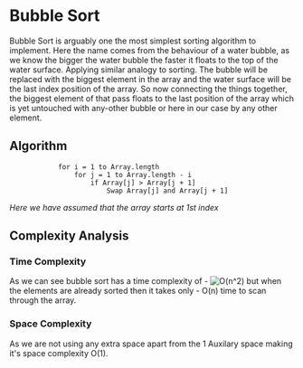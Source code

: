 # Bubble Sort
Bubble Sort is arguably one the most simplest sorting algorithm to implement. Here the name comes from the behaviour of a water bubble, as we know the bigger the water bubble the faster it floats to the top of the water surface.
Applying similar analogy to sorting. The bubble will be replaced with the biggest element in the array and the water surface will be the last index position of the array.
So now connecting the things together, the biggest element of that pass floats to the last position of the array which is yet untouched with any-other bubble or here in our case by any other element.
## Algorithm
                for i = 1 to Array.length
                    for j = 1 to Array.length - i
                        if Array[j] > Array[j + 1]
                            Swap Array[j] and Array[j + 1]
                    

*Here we have assumed that the array starts at 1st index*
## Complexity Analysis
### Time Complexity
As we can see bubble sort has a time complexity of - <img src="https://latex.codecogs.com/gif.latex?O(n^2)" title="O(n^2)" />
 but when the elements are already sorted then it takes only - O(n) time to scan through the array.
 ### Space Complexity
 As we are not using any extra space apart from the 1 Auxilary space making it's space complexity O(1).